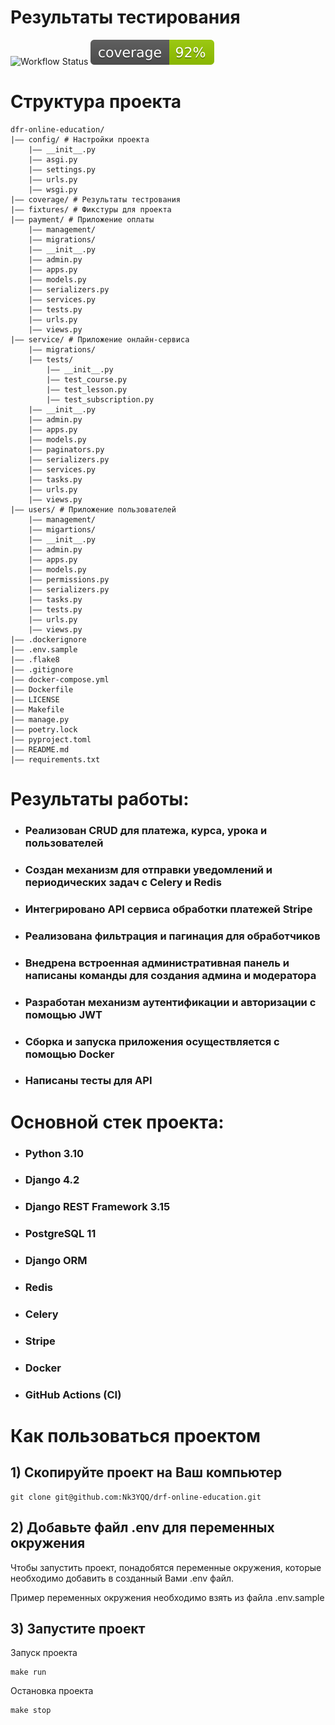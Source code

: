 # Результаты тестирования
![Workflow Status](https://github.com/Nk3YQQ/drf-online-education/actions/workflows/main.yml/badge.svg)
[![Coverage Status](coverage/coverage-badge.svg)](coverage/coverage-report.txt)

# Структура проекта
```
dfr-online-education/
|—— config/ # Настройки проекта
    |—— __init__.py
    |—— asgi.py
    |—— settings.py
    |—— urls.py
    |—— wsgi.py
|—— coverage/ # Результаты тестрования
|—— fixtures/ # Фикстуры для проекта
|—— payment/ # Приложение оплаты
    |—— management/
    |—— migrations/
    |—— __init__.py
    |—— admin.py
    |—— apps.py
    |—— models.py
    |—— serializers.py
    |—— services.py
    |—— tests.py
    |—— urls.py
    |—— views.py
|—— service/ # Приложение онлайн-сервиса
    |—— migrations/
    |—— tests/
        |—— __init__.py
        |—— test_course.py
        |—— test_lesson.py
        |—— test_subscription.py
    |—— __init__.py
    |—— admin.py
    |—— apps.py
    |—— models.py
    |—— paginators.py
    |—— serializers.py
    |—— services.py
    |—— tasks.py
    |—— urls.py
    |—— views.py
|—— users/ # Приложение пользователей
    |—— management/
    |—— migartions/
    |—— __init__.py
    |—— admin.py
    |—— apps.py
    |—— models.py
    |—— permissions.py
    |—— serializers.py
    |—— tasks.py
    |—— tests.py
    |—— urls.py
    |—— views.py
|—— .dockerignore
|—— .env.sample
|—— .flake8
|—— .gitignore
|—— docker-compose.yml
|—— Dockerfile
|—— LICENSE
|—— Makefile
|—— manage.py
|—— poetry.lock
|—— pyproject.toml
|—— README.md
|—— requirements.txt
```

# Результаты работы:
- ### Реализован CRUD для платежа, курса, урока и пользователей
- ### Создан механизм для отправки уведомлений и периодических задач с Celery и Redis
- ### Интегрировано API сервиса обработки платежей Stripe
- ### Реализована фильтрация и пагинация для обработчиков
- ### Внедрена встроенная административная панель и написаны команды для создания админа и модератора
- ### Разработан механизм аутентификации и авторизации с помощью JWT
- ### Сборка и запуска приложения осуществляется с помощью Docker
- ### Написаны тесты для API 

# Основной стек проекта:
- ### Python 3.10
- ### Django 4.2
- ### Django REST Framework 3.15
- ### PostgreSQL 11
- ### Django ORM
- ### Redis
- ### Celery
- ### Stripe
- ### Docker
- ### GitHub Actions (CI)

# Как пользоваться проектом

## 1) Скопируйте проект на Ваш компьютер
```
git clone git@github.com:Nk3YQQ/drf-online-education.git
```

## 2) Добавьте файл .env для переменных окружения
Чтобы запустить проект, понадобятся переменные окружения, которые необходимо добавить в созданный Вами .env файл.

Пример переменных окружения необходимо взять из файла .env.sample

## 3) Запустите проект

Запуск проекта
```
make run
```

Остановка проекта
```
make stop
```
